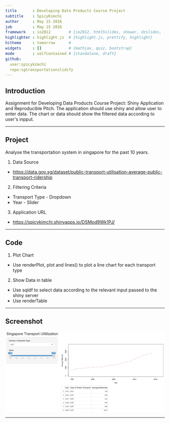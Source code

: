 ```yaml
---
title       : Developing Data Products Course Project
subtitle    : SpicyKimchi
author      : May 15 2016
job         : May 15 2016
framework   : io2012        # {io2012, html5slides, shower, dzslides, ...}
highlighter : highlight.js  # {highlight.js, prettify, highlight}
hitheme     : tomorrow      # 
widgets     : []            # {mathjax, quiz, bootstrap}
mode        : selfcontained # {standalone, draft}
github:
  user:spicykimchi
  repo:sgtransportationslidify 
---
```


## Introduction

Assignment for Developing Data Products Course Project: Shiny Application and Reproducible Pitch.
The application should use shiny and allow user to enter data. The chart or data should show the filtered data according to user's inpput.


---

## Project

Analyse the transportation system in singapore for the past 10 years.

1. Data Source
+ https://data.gov.sg/dataset/public-transport-utilisation-average-public-transport-ridership

2. Filtering Criteria
+ Transport Type - Dropdown
+ Year - Slider

3. Application URL
+ https://spicykimchi.shinyapps.io/DSMod9Wk1PJ/


---

## Code

1. Plot Chart  
+ Use renderPlot, plot and lines() to plot a line chart for each transport type 
  
2. Show Data in table
+ Use sqldf to select data according to the relevant input passed to the shiny server
+ Use renderTable


---

## Screenshot

![200px](Output1.png) 


---
